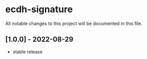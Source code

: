 # ecdh-signature

All notable changes to this project will be documented in this file.

## [1.0.0] - 2022-08-29

  * stable release
